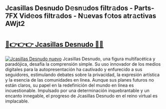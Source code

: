 ## Jcasillas Desnudo D𝚎sn𝚞dos filtr𝚊dos - Parts-7FX Vid𝚎os filtr𝚊dos - N𝚞evas f𝚘tos atr𝚊ctivas AWjt2

# <h2><a href="http://mb9tt7.tromn.icu/?c=Jcasillas+Desnudo">🔗👉👉👉 Jcasillas Desnudo 🔗🔗</a></h2>

[![Jcasillas Desnudo nuevo](https://i.imgur.com/pEAQMta.gif)](http://mb9tt7.tromn.icu/?c=Jcasillas+Desnudo)
Jcasillas Desnudo, una figura multifacética y paradójica, desafía la comprensión simple. Su uso innovador de los medios digitales para la autopresentación ha cautivado y enfurecido a sus seguidores, estimulando debates sobre la privacidad, la expresión artística y la esencia de las comunidades en línea. Aunque sus planes futuros no están claros, su papel en la redefinición del mundo en línea es incuestionable. Impulsado por una determinación inquebrantable y un encanto innegable, el progreso de Jcasillas Desnudo en el reino virtual es implacable.
